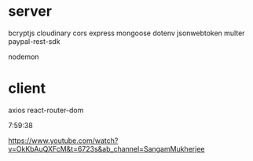 # server

bcryptjs cloudinary cors express mongoose dotenv jsonwebtoken multer paypal-rest-sdk

nodemon

# client

axios react-router-dom

7:59:38

https://www.youtube.com/watch?v=OkKbAuQXFcM&t=6723s&ab_channel=SangamMukherjee
